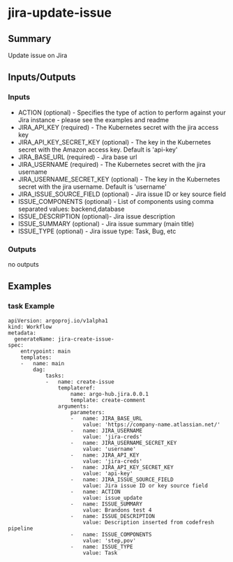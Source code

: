 # jira-update-issue

## Summary
Update issue on Jira

## Inputs/Outputs

### Inputs
* ACTION (optional) - Specifies the type of action to perform against your Jira instance - please see the examples and readme
* JIRA_API_KEY (required) - The Kubernetes secret with the jira access key
* JIRA_API_KEY_SECRET_KEY (optional) - The key in the Kubernetes secret with the Amazon access key. Default is 'api-key'
* JIRA_BASE_URL (required) - Jira base url
* JIRA_USERNAME (required) - The Kubernetes secret with the jira username
* JIRA_USERNAME_SECRET_KEY (optional) - The key in the Kubernetes secret with the jira username. Default is 'username'
* JIRA_ISSUE_SOURCE_FIELD (optional) - Jira issue ID or key source field
* ISSUE_COMPONENTS (optional) - List of components using comma separated values: backend,database
* ISSUE_DESCRIPTION (optional)- Jira issue description
* ISSUE_SUMMARY (optional) - Jira issue summary (main title)
* ISSUE_TYPE (optional) - Jira issue type: Task, Bug, etc

### Outputs
no outputs

## Examples

### task Example
```
apiVersion: argoproj.io/v1alpha1
kind: Workflow
metadata:
  generateName: jira-create-issue-
spec:
    entrypoint: main
    templates:
    -   name: main
        dag:
            tasks:
            -   name: create-issue
                templateref:
                    name: argo-hub.jira.0.0.1
                    template: create-comment
                arguments:
                    parameters:
                    -   name: JIRA_BASE_URL
                        value: 'https://company-name.atlassian.net/'
                    -   name: JIRA_USERNAME
                        value: 'jira-creds'
                    -   name: JIRA_USERNAME_SECRET_KEY
                        value: 'username'
                    -   name: JIRA_API_KEY
                        value: 'jira-creds'
                    -   name: JIRA_API_KEY_SECRET_KEY
                        value: 'api-key'
                    -   name: JIRA_ISSUE_SOURCE_FIELD
                        value: Jira issue ID or key source field
                    -   name: ACTION
                        value: issue_update
                    -   name: ISSUE_SUMMARY
                        value: Brandons test 4
                    -   name: ISSUE_DESCRIPTION
                        value: Description inserted from codefresh pipeline
                    -   name: ISSUE_COMPONENTS
                        value: 'step,pov'
                    -   name: ISSUE_TYPE
                        value: Task
```
